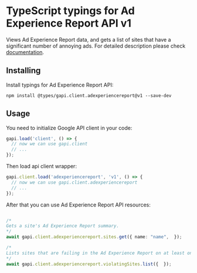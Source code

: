 # TypeScript typings for Ad Experience Report API v1

Views Ad Experience Report data, and gets a list of sites that have a significant number of annoying ads.
For detailed description please check [documentation](https://developers.google.com/ad-experience-report/).

## Installing

Install typings for Ad Experience Report API:

```
npm install @types/gapi.client.adexperiencereport@v1 --save-dev
```

## Usage

You need to initialize Google API client in your code:

```typescript
gapi.load('client', () => {
  // now we can use gapi.client
  // ...
});
```

Then load api client wrapper:

```typescript
gapi.client.load('adexperiencereport', 'v1', () => {
  // now we can use gapi.client.adexperiencereport
  // ...
});
```



After that you can use Ad Experience Report API resources:

```typescript

/*
Gets a site's Ad Experience Report summary.
*/
await gapi.client.adexperiencereport.sites.get({ name: "name",  });

/*
Lists sites that are failing in the Ad Experience Report on at least one platform.
*/
await gapi.client.adexperiencereport.violatingSites.list({  });
```
